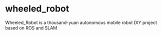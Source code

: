# wheeled_robot
Wheeled_Robot is a thousand-yuan autonomous mobile robot DIY project based on ROS and SLAM
